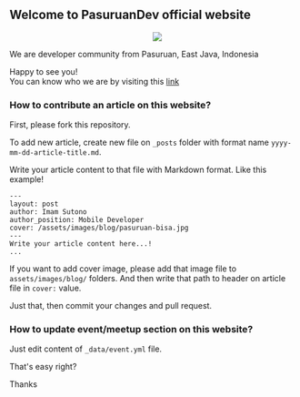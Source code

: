 ## Welcome to PasuruanDev official website

<img src="https://avatars2.githubusercontent.com/u/36590366?s=200&v=4" style="margin-left: 50%;">

We are developer community from Pasuruan, East Java, Indonesia

Happy to see you! <br>
You can know who we are by visiting this [link](https://pasuruandev.github.io)

### How to contribute an article on this website?

First, please fork this repository.

To add new article, create new file on `_posts` folder with format name `yyyy-mm-dd-article-title.md`.

Write your article content to that file with Markdown format. Like this example!

```
---
layout: post
author: Imam Sutono
author_position: Mobile Developer
cover: /assets/images/blog/pasuruan-bisa.jpg
---
Write your article content here...!
...
```

If you want to add cover image, please add that image file to `assets/images/blog/` folders.
And then write that path to header on article file in `cover:` value.

Just that, then commit your changes and pull request.

### How to update event/meetup section on this website?
Just edit content of `_data/event.yml` file.

That's easy right?

Thanks
